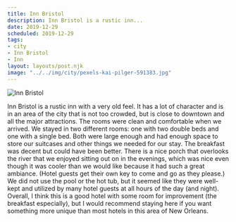 ```yaml
---
title: Inn Bristol
description: Inn Bristol is a rustic inn...
date: 2019-12-29
scheduled: 2019-12-29
tags:
- city
- Inn Bristol
- Inn
layout: layouts/post.njk
image: "../../img/city/pexels-kai-pilger-591383.jpg"
---
```


![Inn Bristol](../../img/city/pexels-kai-pilger-591383.jpg)

Inn Bristol is a rustic inn with a very old feel. It has a lot of character and is in an area of the city that is not too crowded, but is close to downtown and all the major attractions. The rooms were clean and comfortable when we arrived. We stayed in two different rooms: one with two double beds and one with a single bed. Both were large enough and had enough space to store our suitcases and other things we needed for our stay. The breakfast was decent but could have been better. There is a nice porch that overlooks the river that we enjoyed sitting out on in the evenings, which was nice even though it was cooler than we would like because it had such a great ambiance. (Hotel guests get their own key to come and go as they please.) We did not use the pool or the hot tub, but it seemed like they were well-kept and utilized by many hotel guests at all hours of the day (and night). Overall, I think this is a good hotel with some room for improvement (the breakfast especially), but I would recommend staying here if you want something more unique than most hotels in this area of New Orleans.
